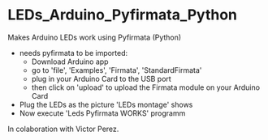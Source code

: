 # LEDs_Arduino_Pyfirmata_Python
Makes Arduino LEDs work using Pyfirmata (Python)

+ needs pyfirmata to be imported:
    - Download Arduino app
    - go to 'file', 'Examples', 'Firmata', 'StandardFirmata'
    - plug in your Arduino Card to the USB port
    - then click on 'upload' to upload the Firmata module on your Arduino Card
+ Plug the LEDs as the picture 'LEDs montage' shows
+ Now execute 'Leds Pyfirmata WORKS' programm


In colaboration with Victor Perez.
